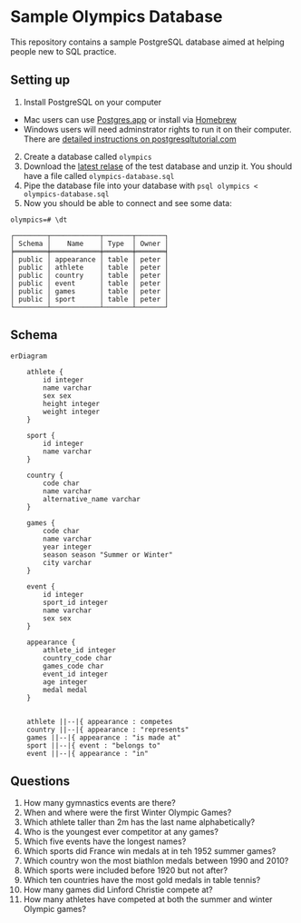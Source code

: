 # Sample Olympics Database

This repository contains a sample PostgreSQL database aimed at helping people new to SQL practice.

## Setting up

1. Install PostgreSQL on your computer
  * Mac users can use [Postgres.app](https://postgresapp.com/) or install via [Homebrew](https://wiki.postgresql.org/wiki/Homebrew)
  * Windows users will need adminstrator rights to run it on their computer. There are [detailed instructions on postgresqltutorial.com](https://www.postgresqltutorial.com/postgresql-getting-started/install-postgresql/)
2. Create a database called `olympics`
3. Download the [latest relase](https://github.com/graphia/sql-questions/releases) of the test database and unzip it. You should have a file called `olympics-database.sql`
4. Pipe the database file into your database with `psql olympics < olympics-database.sql`
5. Now you should be able to connect and see some data:

  ```
  olympics=# \dt

  ┌────────┬────────────┬───────┬───────┐
  │ Schema │    Name    │ Type  │ Owner │
  ╞════════╪════════════╪═══════╪═══════╡
  │ public │ appearance │ table │ peter │
  │ public │ athlete    │ table │ peter │
  │ public │ country    │ table │ peter │
  │ public │ event      │ table │ peter │
  │ public │ games      │ table │ peter │
  │ public │ sport      │ table │ peter │
  └────────┴────────────┴───────┴───────┘

  ```

## Schema

```mermaid
erDiagram

    athlete {
        id integer
        name varchar
        sex sex
        height integer
        weight integer
    }

    sport {
        id integer
        name varchar
    }

    country {
        code char
        name varchar
        alternative_name varchar
    }

    games {
        code char
        name varchar
        year integer
        season season "Summer or Winter"
        city varchar
    }

    event {
        id integer
        sport_id integer
        name varchar
        sex sex
    }

    appearance {
        athlete_id integer
        country_code char
        games_code char
        event_id integer
        age integer
        medal medal
    }


    athlete ||--|{ appearance : competes
    country ||--|{ appearance : "represents"
    games ||--|{ appearance : "is made at"
    sport ||--|{ event : "belongs to"
    event ||--|{ appearance : "in"
```

## Questions

1. How many gymnastics events are there?
2. When and where were the first Winter Olympic Games?
3. Which athlete taller than 2m has the last name alphabetically?
4. Who is the youngest ever competitor at any games?
5. Which five events have the longest names?
6. Which sports did France win medals at in teh 1952 summer games?
7. Which country won the most biathlon medals between 1990 and 2010?
8. Which sports were included before 1920 but not after?
9. Which ten countries have the most gold medals in table tennis?
10. How many games did Linford Christie compete at?
11. How many athletes have competed at both the summer and winter Olympic games?
